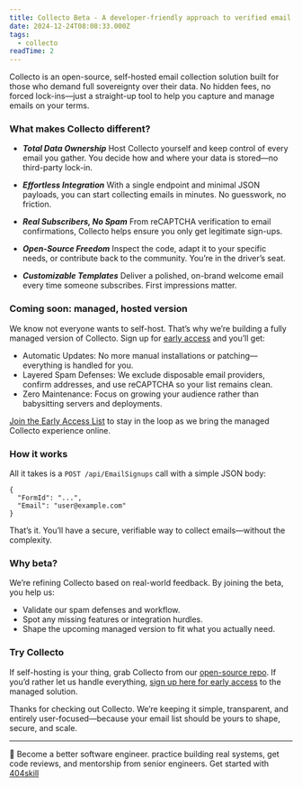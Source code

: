 ```yaml
---
title: Collecto Beta - A developer-friendly approach to verified email capture
date: 2024-12-24T08:08:33.000Z
tags:
  - collecto
readTime: 2
---
```


Collecto is an open-source, self-hosted email collection solution built for those who demand full sovereignty over their data. No hidden fees, no forced lock-ins—just a straight-up tool to help you capture and manage emails on your terms.

### What makes Collecto different?

* __*Total Data Ownership*__
Host Collecto yourself and keep control of every email you gather. You decide how and where your data is stored—no third-party lock-in.

* __*Effortless Integration*__
With a single endpoint and minimal JSON payloads, you can start collecting emails in minutes. No guesswork, no friction.

* __*Real Subscribers, No Spam*__
From reCAPTCHA verification to email confirmations, Collecto helps ensure you only get legitimate sign-ups.

* __*Open-Source Freedom*__
Inspect the code, adapt it to your specific needs, or contribute back to the community. You’re in the driver’s seat.

* __*Customizable Templates*__
Deliver a polished, on-brand welcome email every time someone subscribes. First impressions matter.

### Coming soon: managed, hosted version

We know not everyone wants to self-host. That’s why we’re building a fully managed version of Collecto. Sign up for [early access](https://trycollecto.github.io/) and you’ll get:

* Automatic Updates: No more manual installations or patching—everything is handled for you.
* Layered Spam Defenses: We exclude disposable email providers, confirm addresses, and use reCAPTCHA so your list remains clean.
* Zero Maintenance: Focus on growing your audience rather than babysitting servers and deployments.

[Join the Early Access List](https://trycollecto.github.io/) to stay in the loop as we bring the managed Collecto experience online.


### How it works

All it takes is a `POST /api/EmailSignups` call with a simple JSON body:

```http
{
  "FormId": "...",
  "Email": "user@example.com"
}
```

That’s it. You’ll have a secure, verifiable way to collect emails—without the complexity.

### Why beta?

We’re refining Collecto based on real-world feedback. By joining the beta, you help us:

* Validate our spam defenses and workflow.
* Spot any missing features or integration hurdles.
* Shape the upcoming managed version to fit what you actually need.

### Try Collecto

If self-hosting is your thing, grab Collecto from our [open-source repo](https://github.com/Eliran-Turgeman/Collecto). If you’d rather let us handle everything, [sign up here for early access](https://trycollecto.github.io/) to the managed solution.

Thanks for checking out Collecto. We’re keeping it simple, transparent, and entirely user-focused—because your email list should be yours to shape, secure, and scale.

<!-- PROMO BLOCK -->
---

🚨 Become a better software engineer. practice building real systems, get code reviews, and mentorship from senior engineers.
Get started with [404skill](https://404skill.github.io/#/)
<!-- END PROMO BLOCK -->